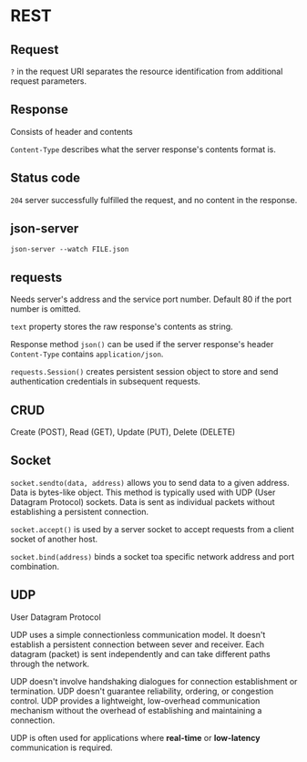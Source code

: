 # REST

## Request

`?` in the request URI separates the resource identification from additional request parameters.

## Response

Consists of header and contents

`Content-Type` describes what the server response's contents format is.

## Status code

`204` server successfully fulfilled the request, and no content in the response.

## json-server

`json-server --watch FILE.json`

## requests

Needs server's address and the service port number. Default 80 if the port number is omitted.

`text` property stores the raw response's contents as string.

Response method `json()` can be used if the server response's header `Content-Type` contains `application/json`.

`requests.Session()` creates persistent session object to store and send authentication credentials in subsequent 
requests.

## CRUD

Create (POST), Read (GET), Update (PUT), Delete (DELETE)

## Socket

`socket.sendto(data, address)` allows you to send data to a given address. Data is bytes-like object. This method is 
typically used with UDP (User Datagram Protocol) sockets. Data is sent as individual packets without establishing a 
persistent connection.

`socket.accept()` is used by a server socket to accept requests from a client socket of another host.

`socket.bind(address)` binds a socket toa specific network address and port combination.

## UDP

User Datagram Protocol

UDP uses a simple connectionless communication model. It doesn't establish a persistent connection between sever and 
receiver. Each datagram (packet) is sent independently and can take different paths through the network.

UDP doesn't involve handshaking dialogues for connection establishment or termination. UDP doesn't guarantee reliability,
ordering, or congestion control. UDP provides a lightweight, low-overhead communication mechanism without the overhead
of establishing and maintaining a connection.

UDP is often used for applications where **real-time** or **low-latency** communication is required.
